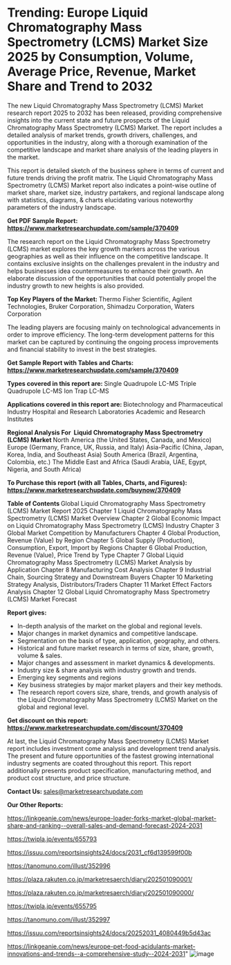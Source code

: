 # Trending: Europe Liquid Chromatography Mass Spectrometry (LCMS) Market Size 2025 by Consumption, Volume, Average Price, Revenue, Market Share and Trend to 2032

The new Liquid Chromatography Mass Spectrometry (LCMS) Market research report 2025 to 2032 has been released, providing comprehensive insights into the current state and future prospects of the Liquid Chromatography Mass Spectrometry (LCMS) Market. The report includes a detailed analysis of market trends, growth drivers, challenges, and opportunities in the industry, along with a thorough examination of the competitive landscape and market share analysis of the leading players in the market.

This report is detailed sketch of the business sphere in terms of current and future trends driving the profit matrix. The Liquid Chromatography Mass Spectrometry (LCMS) Market report also indicates a point-wise outline of market share, market size, industry partakers, and regional landscape along with statistics, diagrams, &amp; charts elucidating various noteworthy parameters of the industry landscape.

<strong><b>Get PDF Sample Report: <a href=https://www.marketresearchupdate.com/sample/370409>https://www.marketresearchupdate.com/sample/370409</a></b></strong>

The research report on the Liquid Chromatography Mass Spectrometry (LCMS) market explores the key growth markers across the various geographies as well as their influence on the competitive landscape. It contains exclusive insights on the challenges prevalent in the industry and helps businesses idea countermeasures to enhance their growth. An elaborate discussion of the opportunities that could potentially propel the industry growth to new heights is also provided.

<strong><b>Top Key Players of the Market:
</b></strong>Thermo Fisher Scientific, Agilent Technologies, Bruker Corporation, Shimadzu Corporation, Waters Corporation<strong><b>
</b></strong>

The leading players are focusing mainly on technological advancements in order to improve efficiency. The long-term development patterns for this market can be captured by continuing the ongoing process improvements and financial stability to invest in the best strategies.

<strong><b>Get Sample Report with Tables and Charts: <a href=https://www.marketresearchupdate.com/sample/370409>https://www.marketresearchupdate.com/sample/370409</a></b></strong>

<strong><b>Types covered in this report are:
</b></strong>Single Quadrupole LC-MS
Triple Quadrupole LC-MS
Ion Trap LC-MS<strong><b>
</b></strong>

<strong><b>Applications covered in this report are:
</b></strong>Biotechnology and Pharmaceutical Industry
Hospital and Research Laboratories
Academic and Research Institutes<strong><b>
</b></strong>

<strong><b>Regional Analysis For  Liquid Chromatography Mass Spectrometry (LCMS) Market</b></strong><strong><b>
</b></strong>North America (the United States, Canada, and Mexico)
Europe (Germany, France, UK, Russia, and Italy)
Asia-Pacific (China, Japan, Korea, India, and Southeast Asia)
South America (Brazil, Argentina, Colombia, etc.)
The Middle East and Africa (Saudi Arabia, UAE, Egypt, Nigeria, and South Africa)

<strong><b>To Purchase this report (with all Tables, Charts, and Figures): <a href=https://www.marketresearchupdate.com/buynow/370409>https://www.marketresearchupdate.com/buynow/370409</a></b></strong>

<strong><b>Table of Contents</b></strong><strong><b>
</b></strong>Global Liquid Chromatography Mass Spectrometry (LCMS) Market Report 2025
Chapter 1 Liquid Chromatography Mass Spectrometry (LCMS) Market Overview
Chapter 2 Global Economic Impact on Liquid Chromatography Mass Spectrometry (LCMS) Industry
Chapter 3 Global Market Competition by Manufacturers
Chapter 4 Global Production, Revenue (Value) by Region
Chapter 5 Global Supply (Production), Consumption, Export, Import by Regions
Chapter 6 Global Production, Revenue (Value), Price Trend by Type
Chapter 7 Global Liquid Chromatography Mass Spectrometry (LCMS) Market Analysis by Application
Chapter 8 Manufacturing Cost Analysis
Chapter 9 Industrial Chain, Sourcing Strategy and Downstream Buyers
Chapter 10 Marketing Strategy Analysis, Distributors/Traders
Chapter 11 Market Effect Factors Analysis
Chapter 12 Global Liquid Chromatography Mass Spectrometry (LCMS) Market Forecast

<strong><b>Report gives:</b></strong>

- In-depth analysis of the market on the global and regional levels.
- Major changes in market dynamics and competitive landscape.
- Segmentation on the basis of type, application, geography, and others.
- Historical and future market research in terms of size, share, growth, volume &amp; sales.
- Major changes and assessment in market dynamics &amp; developments.
- Industry size &amp; share analysis with industry growth and trends.
- Emerging key segments and regions
- Key business strategies by major market players and their key methods.
- The research report covers size, share, trends, and growth analysis of the Liquid Chromatography Mass Spectrometry (LCMS) Market on the global and regional level.

<strong><b>Get discount on this report: <a href=https://www.marketresearchupdate.com/discount/370409>https://www.marketresearchupdate.com/discount/370409</a></b></strong>

At last, the Liquid Chromatography Mass Spectrometry (LCMS) Market report includes investment come analysis and development trend analysis. The present and future opportunities of the fastest growing international industry segments are coated throughout this report. This report additionally presents product specification, manufacturing method, and product cost structure, and price structure.

<strong><b>Contact Us:
</b></strong>sales@marketresearchupdate.com

<strong>Our Other Reports:</strong>

<a href=https://linkgeanie.com/news/europe-loader-forks-market-global-market-share-and-ranking--overall-sales-and-demand-forecast-2024-2031>https://linkgeanie.com/news/europe-loader-forks-market-global-market-share-and-ranking--overall-sales-and-demand-forecast-2024-2031</a>

<a href=https://twipla.jp/events/655793>https://twipla.jp/events/655793</a>

<a href=https://issuu.com/reportsinsights24/docs/2031_cf6d139599f00b>https://issuu.com/reportsinsights24/docs/2031_cf6d139599f00b</a>

<a href=https://tanomuno.com/illust/352996>https://tanomuno.com/illust/352996</a>

<a href=https://plaza.rakuten.co.jp/marketresaerch/diary/202501090001/>https://plaza.rakuten.co.jp/marketresaerch/diary/202501090001/</a>

<a href=https://plaza.rakuten.co.jp/marketresaerch/diary/202501090000/>https://plaza.rakuten.co.jp/marketresaerch/diary/202501090000/</a>

<a href=https://twipla.jp/events/655795>https://twipla.jp/events/655795</a>

<a href=https://tanomuno.com/illust/352997>https://tanomuno.com/illust/352997</a>

<a href=https://issuu.com/reportsinsights24/docs/20252031_4080449b5d43ac>https://issuu.com/reportsinsights24/docs/20252031_4080449b5d43ac</a>

<a href=https://linkgeanie.com/news/europe-pet-food-acidulants-market-innovations-and-trends--a-comprehensive-study--2024-2031>https://linkgeanie.com/news/europe-pet-food-acidulants-market-innovations-and-trends--a-comprehensive-study--2024-2031</a>"
![image](https://github.com/user-attachments/assets/c2901974-cb02-4f06-b558-6eaf762e9179)
